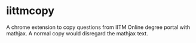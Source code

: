 # iittmcopy
A chrome extension to copy questions from IITM Online degree portal with mathjax. A normal copy would disregard the mathjax text.
